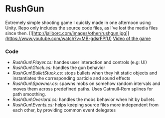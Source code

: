 # RushGun
Extremely simple shooting game I quickly made in one afternoon using Unity. Repo only includes the source code files, as I've lost the media files since then.
[![http://jaliborc.com/images/other/rushgun.jpg]](https://www.youtube.com/watch?v=MB-gdsrFPfU)
[Video of the game](https://www.youtube.com/watch?v=MB-gdsrFPfU)

### Code
* *RushGun\Player.cs:* handes user interaction and controls (e.g: UI)
* *RushGun\Glock.cs:* handles the gun behavior
* *RushGun\BulletStuck.cs:* stops bullets when they hit static objects and instantiates the corresponding particle and sound effects
* *RushGun\Spawner.cs:* spawns mobs on somehow random intervals and moves them across predefined paths. Uses Catmull–Rom splines for path smoothing.
* *RushGun\Overlord.cs:* handles the mobs behavior when hit by bullets
* *RushGun\Events.cs:* helps keeping source files more independent from each other, by providing common event delegates
